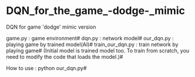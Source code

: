 # DQN_for_the_game_-dodge-_mimic
DQN for game 'dodge' mimic version

game.py : game environment#
dqn.py : network model#
our_dqn.py : playing game by trained model(AI)#
train_our_dqn.py : train network by playing game#
(Initial model is trained model too. To train from scratch, you need to modify the code that loads the model.)#

How to use : python our_dqn.py#
